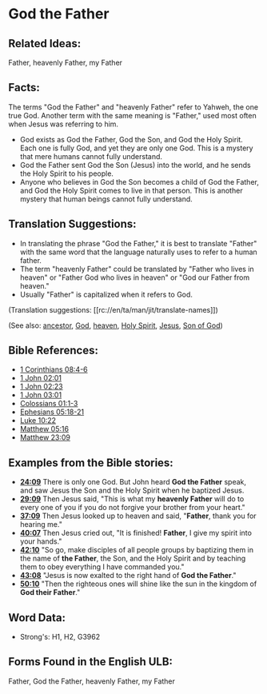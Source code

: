 # God the Father

## Related Ideas:

Father, heavenly Father, my Father

## Facts:

The terms "God the Father" and "heavenly Father" refer to Yahweh, the one true God. Another term with the same meaning is "Father," used most often when Jesus was referring to him.

* God exists as God the Father, God the Son, and God the Holy Spirit. Each one is fully God, and yet they are only one God. This is a mystery that mere humans cannot fully understand.
* God the Father sent God the Son (Jesus) into the world, and he sends the Holy Spirit to his people.
* Anyone who believes in God the Son becomes a child of God the Father, and God the Holy Spirit comes to live in that person. This is another mystery that human beings cannot fully understand.

## Translation Suggestions:

* In translating the phrase "God the Father," it is best to translate "Father" with the same word that the language naturally uses to refer to a human father.
* The term "heavenly Father" could be translated by "Father who lives in heaven" or "Father God who lives in heaven" or "God our Father from heaven."
* Usually "Father" is capitalized when it refers to God.

(Translation suggestions: [[rc://en/ta/man/jit/translate-names]])

(See also: [ancestor](../other/father.md), [God](../kt/god.md), [heaven](../kt/heaven.md), [Holy Spirit](../kt/holyspirit.md), [Jesus](../kt/jesus.md), [Son of God](../kt/sonofgod.md))

## Bible References:

* [1 Corinthians 08:4-6](rc://en/tn/help/1co/08/04)
* [1 John 02:01](rc://en/tn/help/1jn/02/01)
* [1 John 02:23](rc://en/tn/help/1jn/02/23)
* [1 John 03:01](rc://en/tn/help/1jn/03/01)
* [Colossians 01:1-3](rc://en/tn/help/col/01/01)
* [Ephesians 05:18-21](rc://en/tn/help/eph/05/18)
* [Luke 10:22](rc://en/tn/help/luk/10/22)
* [Matthew 05:16](rc://en/tn/help/mat/05/16)
* [Matthew 23:09](rc://en/tn/help/mat/23/09)

## Examples from the Bible stories:

* __[24:09](rc://en/tn/help/obs/24/09)__ There is only one God. But John heard __God the Father__ speak, and saw Jesus the Son and the Holy Spirit when he baptized Jesus.
* __[29:09](rc://en/tn/help/obs/29/09)__ Then Jesus said, "This is what my __heavenly Father__ will do to every one of you if you do not forgive your brother from your heart."
* __[37:09](rc://en/tn/help/obs/37/09)__ Then Jesus looked up to heaven and said, "__Father__, thank you for hearing me."
* __[40:07](rc://en/tn/help/obs/40/07)__ Then Jesus cried out, "It is finished! __Father__, I give my spirit into your hands."
* __[42:10](rc://en/tn/help/obs/42/10)__ "So go, make disciples of all people groups by baptizing them in the name of __the Father__, the Son, and the Holy Spirit and by teaching them to obey everything I have commanded you."
* __[43:08](rc://en/tn/help/obs/43/08)__ "Jesus is now exalted to the right hand of __God the Father__."
* __[50:10](rc://en/tn/help/obs/50/10)__ "Then the righteous ones will shine like the sun in the kingdom of __God their Father__."

## Word Data:

* Strong's: H1, H2, G3962

## Forms Found in the English ULB:

Father, God the Father, heavenly Father, my Father
